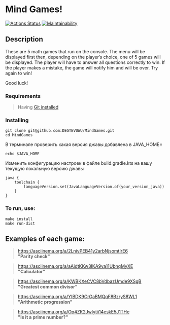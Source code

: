 # Mind Games! #
[![Actions Status](https://github.com/DEGTEVUWU/java-project-61/actions/workflows/hexlet-check.yml/badge.svg)](https://github.com/DEGTEVUWU/java-project-61/actions)                                                               [![Maintainability](https://api.codeclimate.com/v1/badges/b8b63b3985750b7fe6c4/maintainability)](https://codeclimate.com/github/DEGTEVUWU/java-project-61/maintainability)

## Description ##

These are 5 math games that run on the console. The menu will be displayed first
then, depending on the player’s choice, one of 5 games will be displayed. The player will have to answer all questions correctly to win. If the player makes a mistake, the game will notify him and will be over. Try again to win!

Good luck!

### Requirements ###

> Having [Git installed](https://git-scm.com/book/en/v2/Getting-Started-Installing-Git)

### Installing ###

```
git clone git@github.com:DEGTEVUWU/MindGames.git
cd MindGames
```
В терминале проверить какая версия джавы добавлена в JAVA_HOME=
``` 
echo $JAVA_HOME
```
Изменить конфигурацию настроек в файле build.gradle.kts на вашу текущую локальную версию джавы
``` 
java {
    toolchain {
        languageVersion.set(JavaLanguageVersion.of(your_version_java))
    }
}
```
### To run, use: ###

```
make install
make run-dist
```

## Examples of each game: ##

> https://asciinema.org/a/2LnivPEB41y2arbNjsomtIrE6  
**"Parity check"**

> https://asciinema.org/a/aAidtKKw3IKA9va11UbnqMyXE  
**"Calculator"**

> https://asciinema.org/a/KWBKXeCVC8bVdbazUmde9XSgB  
**"Greatest common divisor"**

> https://asciinema.org/a/YIBDK9CrGaBMQqF8BzryS8WL1  
**"Arithmetic progression"**

> https://asciinema.org/a/Op4ZK2Jwlytii14eskE5J1THe  
**"Is it a prime number?"**
